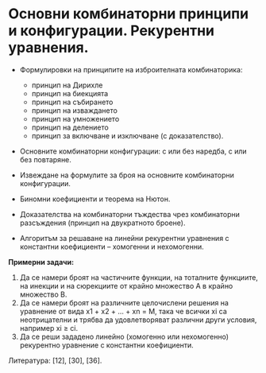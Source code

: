 # Основни комбинаторни принципи и конфигурации. Рекурентни уравнения.

- Формулировки на принципите на изброителната комбинаторика:
  + принцип на Дирихле
  + принцип на биекцията
  + принцип на събирането
  + принцип на изваждането
  + принцип на умножението
  + принцип на делението
  + принцип за включване и изключване (с доказателство).


- Основните комбинаторни конфигурации: с или без наредба, с или без повтаряне.
- Извеждане на формулите за броя на основните комбинаторни конфигурации.
- Биномни коефициенти и теорема на Нютон.
- Доказателства на комбинаторни тъждества чрез комбинаторни разсъждения (принцип на двукратното броене).
- Алгоритъм за решаване на линейни рекурентни уравнения с константни коефициенти – хомогенни и нехомогенни.

**Примерни задачи:**

1. Да се намери броят на частичните функции, на тоталните функциите, на инекции и на сюрекциите от крайно множество А в крайно множество В.
2. Да се намери броят на различните целочислени решения на уравнение от вида x1 + x2 + ... + xn = M, така че всички xi са неотрицателни и трябва да удовлетворяват различни други условия, например xi ≥ ci.
3. Да се реши зададено линейно (хомогенно или нехомогенно) рекурентно уравнение с константни коефициенти.

Литература: [12], [30], [36].
